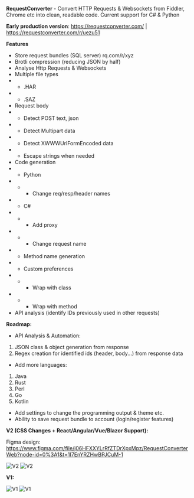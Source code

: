 **RequestConverter** - Convert HTTP Requests & Websockets from Fiddler, Chrome etc into clean, readable code. Current support for C# & Python

**Early production version**: https://requestconverter.com/ | https://requestconverter.com/r/uezu51

**Features**

* Store request bundles (SQL server) rq.com/r/xyz
* Brotli compression (reducing JSON by half)
* Analyse Http Requests & Websockets
* Multiple file types
* * .HAR
* * .SAZ
* Request body
* * Detect POST text, json
* * Detect Multipart data
* * Detect XWWWUrlFormEncoded data
* * Escape strings when needed
* Code generation
* * Python
* * * Change req/resp/header names
* * C#
* * * Add proxy
* * * Change request name
* * Method name generation
* * Custom preferences
* * * Wrap with class
* * * Wrap with method
* API analysis (identify IDs previously used in other requests)

**Roadmap:**

- API Analysis & Automation: 
1. JSON class & object generation from response
2. Regex creation for identified ids (header, body...) from response data
- Add more languages:
1. Java
2. Rust
3. Perl
4. Go
5. Kotlin
- Add settings to change the programming output & theme etc.
- Ability to save request bundle to account (login/register features)

**V2 (CSS Changes + React/Angular/Vue/Blazor Support):**

Figma design: https://www.figma.com/file/j06HFXXYLrRfZTDrXpxMpz/RequestConverterWeb?node-id=0%3A1&t=1I7EnYRZHwBPJCuM-1

![V2](https://i.imgur.com/ef7u3T7.png)
![V2](https://i.imgur.com/rBxRGaT.png)

**V1:**

![V1](https://i.imgur.com/qhNUIOb.png)
![V1](https://i.imgur.com/GOC3fS5.png)

